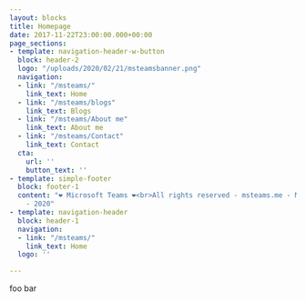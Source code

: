 ```yaml
---
layout: blocks
title: Homepage
date: 2017-11-22T23:00:00.000+00:00
page_sections:
- template: navigation-header-w-button
  block: header-2
  logo: "/uploads/2020/02/21/msteamsbanner.png"
  navigation:
  - link: "/msteams/"
    link_text: Home
  - link: "/msteams/blogs"
    link_text: Blogs
  - link: "/msteams/About me"
    link_text: About me
  - link: "/msteams/Contact"
    link_text: Contact
  cta:
    url: ''
    button_text: ''
- template: simple-footer
  block: footer-1
  content: "❤︎ Microsoft Teams ❤︎<br>All rights reserved - msteams.me - Mitchell Bakker
    - 2020"
- template: navigation-header
  block: header-1
  navigation:
  - link: "/msteams/"
    link_text: Home
  logo: ''

---
```

foo bar